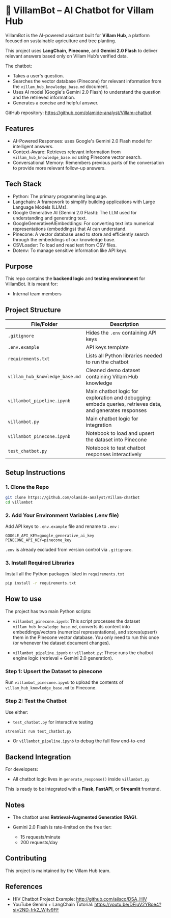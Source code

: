 # 🌿 VillamBot – AI Chatbot for Villam Hub

VillamBot is the AI-powered assistant built for **Villam Hub**, a platform focused on sustainable agriculture and tree planting.  

This project uses **LangChain**, **Pinecone**, and **Gemini 2.0 Flash** to deliver relevant answers based only on Villam Hub’s verified data.

The chatbot:

* Takes a user's question.
* Searches the vector database (Pinecone) for relevant information from the `villam_hub_knowledge_base.md` document.
* Uses AI model (Google's Gemini 2.0 Flash) to understand the question and the retrieved information.
* Generates a concise and helpful answer.

GitHub repository: https://github.com/olamide-analyst/Villam-chatbot

 ## Features 
* AI-Powered Responses: uses Google's Gemini 2.0 Flash model for intelligent answers.
* Context-Aware: Retrieves relevant information from  `villam_hub_knowledge_base.md` using Pinecone vector search.
* Conversational Memory: Remembers previous parts of the conversation to provide more relevant follow-up answers.

## Tech Stack

* Python: The primary programming language.
* Langchain: A framework to simplify building applications with Large Language Models (LLMs).
* Google Generative AI (Gemini 2.0 Flash): The LLM used for understanding and generating text.
* GoogleGenerativeAIEmbeddings: For converting text into numerical representations (embeddings) that AI can understand.
* Pinecone: A vector database used to store and efficiently search through the embeddings of our knowledge base.
* CSVLoader: To load and read text from CSV files.
* Dotenv: To manage sensitive information like API keys.

## Purpose

This repo contains the **backend logic** and **testing environment** for VillamBot. It is meant for:
- Internal team members 

## Project Structure

| File/Folder                 | Description |
|----------------------------|-------------|
| `.gitignore`               | Hides the `.env` containing API keys |
| `.env.example`              | API keys template                     |
| `requirements.txt`         | Lists all Python libraries needed to run the chatbot |
| `villam_hub_knowledge_base.md`| Cleaned demo dataset containing Villam Hub knowledge |
| `villambot_pipeline.ipynb`       | Main chatbot logic for exploration and debugging:<br> embeds queries, retrieves data, and generates responses |
| `villambot.py`             | Main chatbot logic for integration |
| `villambot_pinecone.ipynb` | Notebook to load and upsert the dataset into Pinecone |
| `test_chatbot.py`| Notebook to test chatbot responses interactively |

##  Setup Instructions

### 1. Clone the Repo
```bash
git clone https://github.com/olamide-analyst/Villam-chatbot
cd villambot

```
 ### 2. Add Your Environment Variables (.env file)

Add API keys to `.env.example` file and rename to `.env` :

```
GOOGLE_API_KEY=google_generative_ai_key
PINECONE_API_KEY=pinecone_key
```

 `.env` is already excluded from version control via `.gitignore`.

### 3. Install Required Libraries
Install all the Python packages listed in  `requirements.txt`

```bash
pip install -r requirements.txt
```
## How to use 
The project has two main Python scripts:

*  `villambot_pinecone.ipynb`: This script processes the dataset `villam_hub_knowledge_base.md`, converts its content into embeddings/vectors (numerical representations), and stores(upsert) them in the Pinecone vector database. You only need to run this once (or whenever the dataset document changes).
  
*  `villambot_pipeline.ipynb` or `villambot.py`: These runs the chatbot engine logic (retrieval + Gemini 2.0 generation).
  
### Step 1: Upsert the Dataset to pinecone

Run `villambot_pinecone.ipynb` to upload the contents of `villam_hub_knowledge_base.md` to Pinecone.

### Step 2: Test the Chatbot

Use either:

* `test_chatbot.py` for interactive testing
```bash
streamlit run test_chatbot.py
```
  
* Or `villambot_pipeline.ipynb` to debug the full flow end-to-end


##  Backend Integration

For developers:
* All chatbot logic lives in `generate_response()` inside `villambot.py`

This is ready to be integrated with a **Flask**, **FastAPI**, or **Streamlit** frontend.

##  Notes

* The chatbot uses **Retrieval-Augmented Generation (RAG)**.
* Gemini 2.0 Flash is rate-limited on the free tier:

  * 15 requests/minute
  * 200 requests/day


##  Contributing

This project is maintained by the Villam Hub team.

## References

* HIV Chatbot Project Example: http://github.com/ajisco/DSA_HIV
* YouTube Gemini + LangChain Tutorial: https://youtu.be/DFjuV2YBoe4?si=2ND-frk2_Wjfv9FF